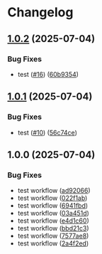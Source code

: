 # Changelog

## [1.0.2](https://github.com/kuperiu/embed/compare/v1.0.1...v1.0.2) (2025-07-04)


### Bug Fixes

* test ([#16](https://github.com/kuperiu/embed/issues/16)) ([60b9354](https://github.com/kuperiu/embed/commit/60b9354b146ff316419802d586d19be7a9447183))

## [1.0.1](https://github.com/kuperiu/embed/compare/v1.0.0...v1.0.1) (2025-07-04)


### Bug Fixes

* test ([#10](https://github.com/kuperiu/embed/issues/10)) ([56c74ce](https://github.com/kuperiu/embed/commit/56c74ce0baeb63826f6b672af0165a6b6fa734a2))

## 1.0.0 (2025-07-04)


### Bug Fixes

* test workflow ([ad92066](https://github.com/kuperiu/embed/commit/ad920667319ce1c471f018bc9af4e9a36ba30491))
* test workflow ([022f1ab](https://github.com/kuperiu/embed/commit/022f1ab08e3a8a4d9a386cdc307c32d1b3cb3dcf))
* test workflow ([6941fbd](https://github.com/kuperiu/embed/commit/6941fbd2981b8e403b323f547e74f4fcb5e375f0))
* test workflow ([03a451d](https://github.com/kuperiu/embed/commit/03a451d1fc9f22e66a605883384773e754e8ac9e))
* test workflow ([e4d1c60](https://github.com/kuperiu/embed/commit/e4d1c60405564382614077791b3232e48d4ebb52))
* test workflow ([bbd21c3](https://github.com/kuperiu/embed/commit/bbd21c37469f3176311338ebb56e0a85783d4650))
* test workflow ([7577ae8](https://github.com/kuperiu/embed/commit/7577ae88b34c7ae42cad5365985058d303fa58fb))
* test workflow ([2a4f2ed](https://github.com/kuperiu/embed/commit/2a4f2ed514ed8fc0b2dc57efc0e16364c9594dcc))

